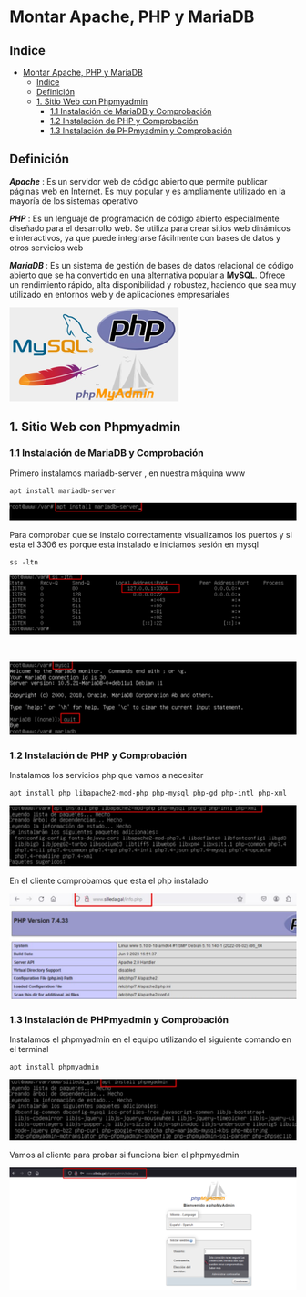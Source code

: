 # Montar Apache, PHP y MariaDB

## Indice

- [Montar Apache, PHP y MariaDB](#montar-apache-php-y-mariadb)
  - [Indice](#indice)
  - [Definición](#definición)
  - [1. Sitio Web con Phpmyadmin](#1-sitio-web-con-phpmyadmin)
    - [1.1 Instalación de MariaDB y Comprobación](#11-instalación-de-mariadb-y-comprobación)
    - [1.2 Instalación de PHP y Comprobación](#12-instalación-de-php-y-comprobación)
    - [1.3 Instalación de PHPmyadmin y Comprobación](#13-instalación-de-phpmyadmin-y-comprobación)


## Definición

***Apache*** : Es un servidor web de código abierto que permite publicar páginas web en Internet. Es muy popular y es ampliamente utilizado en la mayoría de los sistemas operativo

***PHP*** : Es un lenguaje de programación de código abierto especialmente diseñado para el desarrollo web. Se utiliza para crear sitios web dinámicos e interactivos, ya que puede integrarse fácilmente con bases de datos y otros servicios web

***MariaDB*** : Es un sistema de gestión de bases de datos relacional de código abierto que se ha convertido en una alternativa popular a **MySQL**. Ofrece un rendimiento rápido, alta disponibilidad y robustez, haciendo que sea muy utilizado en entornos web y de aplicaciones empresariales


![Logo de Servicios](./img/montar_servicios/logo.png)

## 1. Sitio Web con Phpmyadmin

### 1.1 Instalación de MariaDB y Comprobación

Primero instalamos mariadb-server , en nuestra máquina www

~~~
apt install mariadb-server
~~~

![Instalar MariaDB Server](./img/montar_servicios/1_install_mariadb_server.png)


Para comprobar que se instalo correctamente visualizamos los puertos y si esta el 3306 es porque esta instalado e iniciamos sesión en mysql

~~~
ss -ltn
~~~

![Ver Puertos](./img/montar_servicios/2_ver_puertos.png)

<br>

![Iniciar MYSQL](./img/montar_servicios/3_iniciar_mysql.png)


### 1.2 Instalación de PHP y Comprobación

Instalamos los servicios php que vamos a necesitar

~~~
apt install php libapache2-mod-php php-mysql php-gd php-intl php-xml
~~~

![Instalar PHP](./img/montar_servicios/4_install_php.png)

En el cliente comprobamos que esta el php instalado

![Especificaciones PHP](./img/montar_servicios/5_especificaciones_php.png)


### 1.3 Instalación de PHPmyadmin y Comprobación

Instalamos el phpmyadmin en el equipo utilizando el siguiente comando en el terminal 

~~~
apt install phpmyadmin
~~~

![Instalar phpmyadmin](./img/montar_servicios/6_install_phpmyadmin.png)

Vamos al cliente para probar si funciona bien el phpmyadmin

![Comprobar w10](./img/montar_servicios/7_comprobar_w10.png)